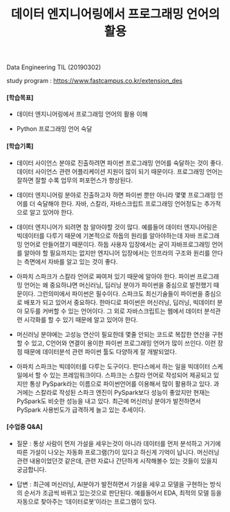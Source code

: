 ﻿---
layout: post
title: "데이터 엔지니어링에서 프로그래밍 언어의 활용"
tags: [Data Engineering]
comments: true
---

Data Engineering TIL (20190302)

study program : https://www.fastcampus.co.kr/extension_des


#### [학습목표]

- 데이터 엔지니어링에서 프로그래밍 언어의 활용 이해


- Python 프로그래밍 언어 숙달


#### [학습기록]


- 데이터 사이언스 분야로 진출하려면 파이썬 프로그래밍 언어를 숙달하는 것이 좋다. 데이터 사이언스 관련 어플리케이션 지원이 많이 되기 때문이다. 프로그래밍 언어는 잘하면 잘할 수록 업무의 퍼포먼스가 향상된다. 


- 데이터 엔지니어링 분야로 진출하고자 하면 파이썬 뿐만 아니라 몇몇 프로그래밍 언어를 더 숙달해야 한다. 자바, 스칼라, 자바스크립트 프로그래밍 언어정도는 추가적으로 알고 있어야 한다. 


- 데이터 엔지니어가 되려면 참 알아야할 것이 많다. 예를들어 데이터 엔지니어링은 빅데이터를 다루기 때문에 기본적으로 하둡의 원리를 알아야하는데 자바 프로그래밍 언어로 만들어졌기 때문이다. 하둡 사용자 입장에서는 굳이 자바프로그래밍 언어를 알아야 할 필요까지는 없지만 엔지니어 입장에서는 인프라의 구조와 원리를 안다는 측면에서 자바를 알고 있는 것이 좋다.


- 아파치 스파크가 스칼라 언어로 짜여져 있기 때문에 알아야 한다. 파이썬 프로그래밍 언어는 왜 중요하냐면 머신러닝, 딥러닝 분야가 파이썬을 중심으로 발전했기 때문이다. 그런의미에서 파이썬은 필수이다. 스파크도 최신기술들이 파이썬을 중심으로 배포가 되고 있어서 중요하다. 한마디로 파이썬은 머신러닝, 딥러닝, 빅데이터 분야 모두를 커버할 수 있는 언어이다. 그 외로 자바스크립트는 웹에서 데이터 분석관련 시각화를 할 수 있기 때문에 알고 있어야 한다.


- 머신러닝 분야에는 고성능 연산이 필요한데 몇줄 안되는 코드로 복잡한 연산을 구현할 수 있고,  C언어와 연결이 용이한 파이썬 프로그래밍 언어가 많이 쓰인다. 이런 장점 때문에 데이터분석 관련 파이썬 툴도 다양하게 잘 개발되었다.


- 아파치 스파크는 빅데이터를 다루는 도구이다. 판다스에서 하는 일을 빅데이터 스케일에서 할 수 있는 프레임워크이다. 스파크는 스칼라 언어로 작성되어 제공되고 있지만 통상 PySpark라는 이름으로 파이썬언어를 이용해서 많이 활용하고 있다. 과거에는 스칼라로 작성된 스파크 엔진이 PySpark보다 성능이 좋았지만 현재는 PySpark도 비슷한 성능을 내고 있다. 최근에 머신러닝 분야가 발전하면서 PySpark 사용빈도가 급격하게 늘고 있는 추세이다.


#### [수업중 Q&A]

- 질문 : 통상 사람이 먼저 가설을 세우는것이 아니라 데이터를 먼저 분석하고 거기에 따른 가설이 나오는 자동화 프로그램(?)이 있다고 하신게 기억이 납니다. 머신러닝 관련 내용이었던것 같은데, 관련 자료나 간단하게 시작해볼수 있는 것들이 있을지 궁금합니다.


- 답변 : 최근에 머신러닝, AI분야가 발전하면서 가설을 세우고 모델을 구현하는 방식의 순서가 조금씩 바뀌고 있는것으로 판단된다. 예를들어서 EDA, 최적의 모델 등을 자동으로 찾아주는 ‘데이터로봇’이라는 프로그램이 있다.
